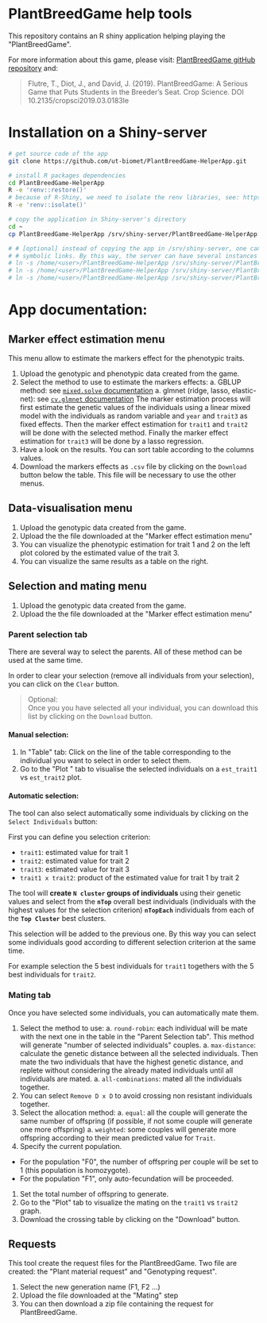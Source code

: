 # PlantBreedGame help tools


This repository contains an R shiny application helping playing the "PlantBreedGame".

For more information about this game, please visit: [PlantBreedGame gitHub repository](https://github.com/timflutre/PlantBreedGame) and:

> Flutre, T., Diot, J., and David, J. (2019). PlantBreedGame: A Serious Game that Puts Students in the Breeder’s Seat. Crop Science. DOI 10.2135/cropsci2019.03.0183le

# Installation on a Shiny-server

```sh
# get source code of the app
git clone https://github.com/ut-biomet/PlantBreedGame-HelperApp.git

# install R packages dependencies
cd PlantBreedGame-HelperApp
R -e 'renv::restore()'
# because of R-Shiny, we need to isolate the renv libraries, see: https://community.rstudio.com/t/shiny-server-renv/71879/2
R -e 'renv::isolate()'

# copy the application in Shiny-server's directory
cd ~
cp PlantBreedGame-HelperApp /srv/shiny-server/PlantBreedGame-HelperApp

# # [optional] instead of copying the app in /srv/shiny-server, one can create
# # symbolic links. By this way, the server can have several instances of the app:
# ln -s /home/<user>/PlantBreedGame-HelperApp /srv/shiny-server/PlantBreedGame-HelperApp-1
# ln -s /home/<user>/PlantBreedGame-HelperApp /srv/shiny-server/PlantBreedGame-HelperApp-2
# ln -s /home/<user>/PlantBreedGame-HelperApp /srv/shiny-server/PlantBreedGame-HelperApp-3
```


# App documentation:

## Marker effect estimation menu

This menu allow to estimate the markers effect for the phenotypic traits.

1. Upload the genotypic and phenotypic data created from the game.
1. Select the method to use to estimate the markers effects:
  a. GBLUP method: see [`mixed.solve` documentation](https://www.rdocumentation.org/packages/rrBLUP/versions/4.6.1/topics/mixed.solve)
  a. glmnet (ridge, lasso, elastic-net): see [`cv.glmnet` documentation](https://www.rdocumentation.org/packages/glmnet/versions/4.0-2/topics/cv.glmnet)
  The marker estimation process will first estimate the genetic values of the individuals using a linear mixed model with the individuals as random variable and `year` and `trait3` as fixed effects.
  Then the marker effect estimation for `trait1` and `trait2` will be done with the selected method. Finally the marker effect estimation for `trait3` will be done by a lasso regression.
1. Have a look on the results. You can sort table according to the columns values.
1. Download the markers effects as `.csv` file by clicking on the `Download` button below the table. This file will be necessary to use the other menus.




## Data-visualisation menu

1. Upload the genotypic data created from the game.
1. Upload the the file downloaded at the "Marker effect estimation menu"
1. You can visualize the phenotypic estimation for trait 1 and 2 on the left plot colored by the estimated value of the trait 3. 
1. You can visualize the same results as a table on the right.



## Selection and mating menu

1. Upload the genotypic data created from the game.
1. Upload the the file downloaded at the "Marker effect estimation menu"

### Parent selection tab

There are several way to select the parents. All of these method can be used at the same time.

In order to clear your selection (remove all individuals from your selection), you can click on the `Clear` button. 

> Optional:  
> Once you you have selected all your individual, you can download this list by clicking on the `Download` button.

#### Manual selection:

1. In "Table" tab: Click on the line of the table corresponding to the individual you want to select in order to select them.
1. Go to the "Plot " tab to visualise the selected individuals on a `est_trait1` vs `est_trait2` plot.


#### Automatic selection:

The tool can also select automatically some individuals by clicking on the 
`Select Individuals` button:

First you can define you selection criterion: 
  - `trait1`: estimated value for trait 1
  - `trait2`: estimated value for trait 2
  - `trait3`: estimated value for trait 3
  - `trait1 x trait2`: product of the estimated value for trait 1 by trait 2


The tool will **create `N cluster` groups of individuals** using their genetic
values and select from the **`nTop`** overall best individuals (individuals with the 
highest values for the selection criterion) **`nTopEach`** individuals from each 
of the **`Top Cluster`** best clusters.

This selection will be added to the previous one. By this way you can select 
some individuals good according to different selection criterion at the same time.

For example selection the 5 best individuals for `trait1` togethers with 
the 5 best individuals for `trait2`.


### Mating tab

Once you have selected some individuals, you can automatically mate them.

1. Select the method to use:
  a. `round-robin`: each individual will be mate with the next one in the table 
  in the "Parent Selection tab". This method will generate "number of selected individuals" couples.
  a. `max-distance`: calculate the genetic distance between all the selected individuals. Then mate the two individuals that have the highest genetic distance, and replete without considering the already mated individuals until all individuals are mated.
  a. `all-combinations`: mated all the individuals together.
1. You can select `Remove D x D` to avoid crossing non resistant individuals together.
1. Select the allocation method:
  a. `equal`: all the couple will generate the same number of offspring (if possible, if not some couple will generate one more offspring)
  a. `weighted`: some couples will generate more offspring according to their mean predicted value for `Trait`.
1. Specify the current population.
  - For the population "F0", the number of offspring per couple will be set to 1 (this population is homozygote).
  - For the population "F1", only auto-fecundation will be proceeded.
1. Set the total number of offspring to generate.
1. Go to the "Plot" tab to visualize the mating on the `trait1` vs `trait2` graph.
1. Download the crossing table by clicking on the "Download" button.



## Requests 

This tool create the request files for the PlantBreedGame. Two file are created:
the "Plant material request" and "Genotyping request".

1. Select the new generation name (F1, F2 ...)
1. Upload the file downloaded at the "Mating" step
1. You can then download a zip file containing the request for PlantBreedGame.

